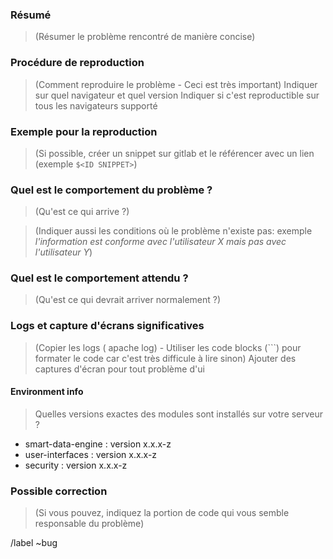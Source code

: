 ### Résumé

> (Résumer le problème rencontré de manière concise)

### Procédure de reproduction

> (Comment reproduire le problème - Ceci est très important)
> Indiquer sur quel navigateur et quel version
> Indiquer si c'est reproductible sur tous les navigateurs supporté

### Exemple pour la reproduction

> (Si possible, créer un snippet sur gitlab et le référencer avec un lien (exemple `$<ID SNIPPET>`) 

### Quel est le comportement du problème ?

> (Qu'est ce qui arrive ?)

> (Indiquer aussi les conditions où le problème n'existe pas: exemple *l'information est conforme avec l'utilisateur X mais pas avec l'utilisateur Y*)

### Quel est le comportement attendu ?

> (Qu'est ce qui devrait arriver normalement ?)

### Logs et capture d'écrans significatives

> (Copier les logs ( apache log) - Utiliser les code blocks (```) pour formater le code car c'est très difficule à lire sinon)
> Ajouter des captures d'écran pour tout problème d'ui

#### Environment info

> Quelles versions exactes des modules sont installés sur votre serveur ?

* smart-data-engine : version x.x.x-z
* user-interfaces : version x.x.x-z
* security : version x.x.x-z


### Possible correction

> (Si vous pouvez, indiquez la portion de code qui vous semble responsable du problème)

/label ~bug
